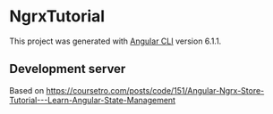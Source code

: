 # NgrxTutorial

This project was generated with [Angular CLI](https://github.com/angular/angular-cli) version 6.1.1.

## Development server

Based on https://coursetro.com/posts/code/151/Angular-Ngrx-Store-Tutorial---Learn-Angular-State-Management

